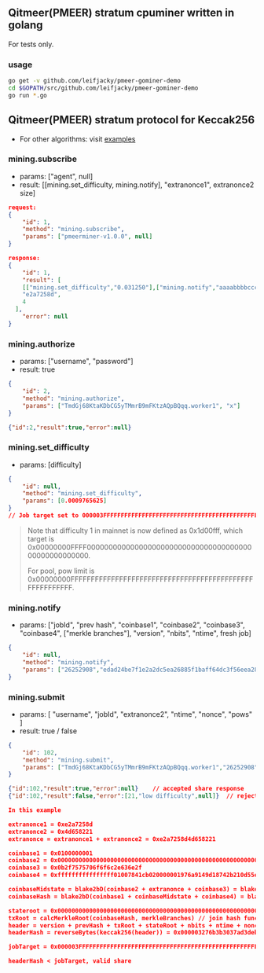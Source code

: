 ## Qitmeer(PMEER) stratum cpuminer written in golang 

For tests only.

### usage

```bash
go get -v github.com/leifjacky/pmeer-gominer-demo
cd $GOPATH/src/github.com/leifjacky/pmeer-gominer-demo
go run *.go
```



## Qitmeer(PMEER) stratum protocol for Keccak256

- For other algorithms: visit [examples](https://github.com/leifjacky/pmeer-gominer-demo/tree/master/examples)

### mining.subscribe

- params: ["agent", null]
- result: [[mining.set_difficulty, mining.notify], "extranonce1", extranonce2 size]

```json
request:
{
	"id": 1,
	"method": "mining.subscribe",
	"params": ["pmeerminer-v1.0.0", null]
}

response:
{
	"id": 1,
	"result": [
    [["mining.set_difficulty","0.031250"],["mining.notify","aaaabbbbccccdddd"]],
    "e2a7258d",
    4
  ],
	"error": null
}
```



### mining.authorize

- params: ["username", "password"]
- result: true

```json
{
	"id": 2,
	"method": "mining.authorize",
	"params": ["TmdGj68KtaKDbCG5yTMmrB9mFKtzAQpBQqq.worker1", "x"]
}

{"id":2,"result":true,"error":null}
```



### mining.set_difficulty

- params: [difficulty]

```json
{
	"id": null,
	"method": "mining.set_difficulty",
	"params": [0.0009765625]
}
// Job target set to 000003FFFFFFFFFFFFFFFFFFFFFFFFFFFFFFFFFFFFFFFFFFFFFFFFFFFFFFFC00.
```

> Note that difficulty 1 in mainnet is now defined as 0x1d00fff, which target is 0x00000000FFFF0000000000000000000000000000000000000000000000000000.
>
> For pool, pow limit is 0x00000000FFFFFFFFFFFFFFFFFFFFFFFFFFFFFFFFFFFFFFFFFFFFFFFFFFFFFFFF.



### mining.notify

- params: ["jobId", "prev hash", "coinbase1", "coinbase2", "coinbase3", "coinbase4", ["merkle branches"], "version", "nbits", "ntime", fresh job]

```json
{
	"id": null,
	"method": "mining.notify",
	"params": ["26252908","edad24be7f1e2a2dc5ea26885f1baff64dc3f56eea2885714c515482f9070000","0100000001","000000000000000000000000000000000000000000000000000000000000000003210f0708","0b2f7575706f6f6c2e636e2f","ffffffffffffffff01007841cb020000001976a9149d18742b210d55e6819fc2454e6d8c0dac4a8f1c88ac0000000000000000",[],"0000000b","1c1fffff","5eddb44d",true]
}
```



### mining.submit

- params: [ "username", "jobId", "extranonce2", "ntime", "nonce", "pows" ]
- result: true / false

```json
{
	"id": 102,
	"method": "mining.submit",
	"params": ["TmdGj68KtaKDbCG5yTMmrB9mFKtzAQpBQqq.worker1","26252908","4d658221","5eddb44d","0080f935"]
}

{"id":102,"result":true,"error":null}    // accepted share response
{"id":102,"result":false,"error":[21,"low difficulty",null]}  // rejected share response
```





```json
In this example

extranonce1 = 0xe2a7258d
extranonce2 = 0x4d658221
extranonce = extranonce1 + extranonce2 = 0xe2a7258d4d658221

coinbase1 = 0x0100000001
coinbase2 = 0x000000000000000000000000000000000000000000000000000000000000000003210f0708
coinbase3 = 0x0b2f7575706f6f6c2e636e2f
coinbase4 = 0xffffffffffffffff01007841cb020000001976a9149d18742b210d55e6819fc2454e6d8c0dac4a8f1c88ac0000000000000000

coinbaseMidstate = blake2bD(coinbase2 + extranonce + coinbase3) = blake2bD(0x000000000000000000000000000000000000000000000000000000000000000003210f0708e2a7258d4d6582210b2f7575706f6f6c2e636e2f) = 0x7c092a91a4f8803803834f2474ddef934c8e2f2a1386dbce4fa727c434881955
coinbaseHash = blake2bD(coinbase1 + coinbaseMidstate + coinbase4) = blake2bD(0x01000000017c092a91a4f8803803834f2474ddef934c8e2f2a1386dbce4fa727c434881955ffffffffffffffff01007841cb020000001976a9149d18742b210d55e6819fc2454e6d8c0dac4a8f1c88ac0000000000000000) = 0x52ea12b949a2386ca18f9bb50824901352a51d1323f084dcb0a93f4dd85c005d

stateroot = 0x0000000000000000000000000000000000000000000000000000000000000000 // 64 zeros
txRoot = calcMerkleRoot(coinbaseHash, merkleBranches) // join hash func is Blake2bD
header = version + prevHash + txRoot + stateRoot + nbits + ntime + nonce + powType = 0x0b000000edad24be7f1e2a2dc5ea26885f1baff64dc3f56eea2885714c515482f907000052ea12b949a2386ca18f9bb50824901352a51d1323f084dcb0a93f4dd85c005d0000000000000000000000000000000000000000000000000000000000000000ffff1f1c4db4dd5eacae8c0006 // all concat in Little Endian
headerHash = reverseBytes(keccak256(header)) = 0x000003276b3b3037ad3deb0da9ff2bc84f56291706f21b00e6500b657d081422  // Big Endian

jobTarget = 0x000003FFFFFFFFFFFFFFFFFFFFFFFFFFFFFFFFFFFFFFFFFFFFFFFFFFFFFFFC00

headerHash < jobTarget, valid share
```

